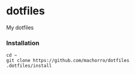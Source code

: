 # dotfiles
My dotfiles

### Installation
```
cd ~
git clone https://github.com/machorro/dotfiles
.dotfiles/install
```
